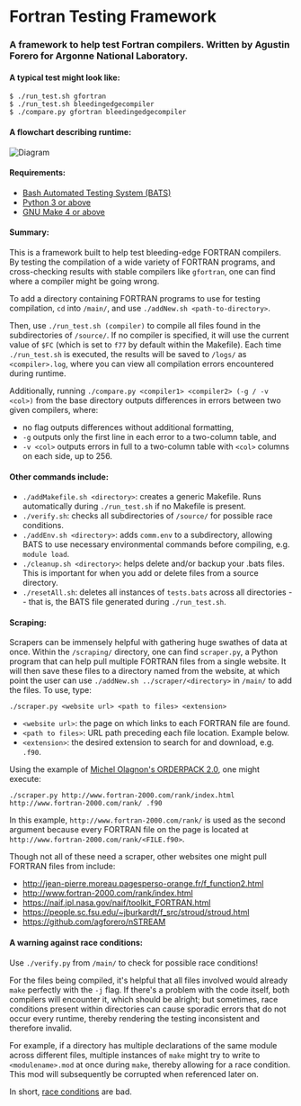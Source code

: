 # Fortran Testing Framework 
### A framework to help test Fortran compilers. Written by Agustin Forero for Argonne National Laboratory. 



#### A typical test might look like: 
```
$ ./run_test.sh gfortran
$ ./run_test.sh bleedingedgecompiler
$ ./compare.py gfortran bleedingedgecompiler
```



#### A flowchart describing runtime:
![Diagram](https://docs.google.com/drawings/d/e/2PACX-1vRsiWq6hmns9xMxgzui_GlJXo_F3Glt130am-J2Os0Dtb4hX1VsA9-vQ6hjQ3oMJJmnCq4-IKVzV0Zv/pub?w=1508&h=1110)



#### Requirements: 
- [Bash Automated Testing System (BATS)](https://github.com/bats-core/bats-core)
- [Python 3 or above](https://docs.python-guide.org/starting/install3/linux/)
- [GNU Make 4 or above](http://ftp.gnu.org/gnu/make/)



#### Summary: 
This is a framework built to help test bleeding-edge FORTRAN compilers. By testing the compilation of a wide variety of FORTRAN programs, and cross-checking results with stable compilers like `gfortran`, one can find where a compiler might be going wrong.

To add a directory containing FORTRAN programs to use for testing compilation, `cd` into `/main/`, and use `./addNew.sh <path-to-directory>`.

Then, use `./run_test.sh (compiler)` to compile all files found in the subdirectories of `/source/`. If no compiler is specified, it will use the current value of `$FC` (which is set to `f77` by default within the Makefile). Each time `./run_test.sh` is executed, the results will be saved to `/logs/` as `<compiler>.log`, where you can view all compilation errors encountered during runtime. 

Additionally, running `./compare.py <compiler1> <compiler2> (-g / -v <col>)` from the base directory outputs differences in errors between two given compilers, where:

- no flag outputs differences without additional formatting,
- `-g` outputs only the first line in each error to a two-column table, and
- `-v <col>` outputs errors in full to a two-column table with `<col>` columns on each side, up to 256.



#### Other commands include: 
- `./addMakefile.sh <directory>`: creates a generic Makefile. Runs automatically during `./run_test.sh` if no Makefile is present.
- `./verify.sh`: checks all subdirectories of `/source/` for possible race conditions.
- `./addEnv.sh <directory>`: adds `comm.env` to a subdirectory, allowing BATS to use necessary environmental commands before compiling, e.g. `module load`.
- `./cleanup.sh <directory>`: helps delete and/or backup your .bats files. This is important for when you add or delete files from a source directory.
- `./resetAll.sh`: deletes all instances of `tests.bats` across all directories -- that is, the BATS file generated during `./run_test.sh`.



#### Scraping: 
Scrapers can be immensely helpful with gathering huge swathes of data at once. Within the `/scraping/` directory, one can find `scraper.py`, a Python program that can help pull multiple FORTRAN files from a single website. It will then save these files to a directory named from the website, at which point the user can use `./addNew.sh ../scraper/<directory>` in `/main/` to add the files. To use, type:

`./scraper.py <website url> <path to files> <extension>`
- `<website url>`: the page on which links to each FORTRAN file are found.
- `<path to files>`: URL path preceding each file location. Example below.
- `<extension>`: the desired extension to search for and download, e.g. `.f90`.

Using the example of [Michel Olagnon's ORDERPACK 2.0](http://www.fortran-2000.com/rank/index.html), one might execute:

`./scraper.py http://www.fortran-2000.com/rank/index.html http://www.fortran-2000.com/rank/ .f90`

In this example, `http://www.fortran-2000.com/rank/` is used as the second argument because every FORTRAN file on the page is located at `http://www.fortran-2000.com/rank/<FILE.f90>`.

Though not all of these need a scraper, other websites one might pull FORTRAN files from include:
- http://jean-pierre.moreau.pagesperso-orange.fr/f_function2.html
- http://www.fortran-2000.com/rank/index.html
- https://naif.jpl.nasa.gov/naif/toolkit_FORTRAN.html
- https://people.sc.fsu.edu/~jburkardt/f_src/stroud/stroud.html
- https://github.com/agforero/nSTREAM



#### A warning against race conditions: 
Use `./verify.py` from `/main/` to check for possible race conditions!

For the files being compiled, it's helpful that all files involved would already `make` perfectly with the `-j` flag. If there's a problem with the code itself, both compilers will encounter it, which should be alright; but sometimes, race conditions present within directories can cause sporadic errors that do not occur every runtime, thereby rendering the testing inconsistent and therefore invalid.

For example, if a directory has multiple declarations of the same module across different files, multiple instances of `make` might try to write to `<modulename>.mod` at once during `make`, thereby allowing for a race condition. This mod will subsequently be corrupted when referenced later on.

In short, [race conditions](https://www.youtube.com/watch?v=7aF0q7NfwfA) are bad.

